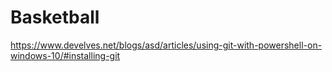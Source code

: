 # Basketball

https://www.develves.net/blogs/asd/articles/using-git-with-powershell-on-windows-10/#installing-git